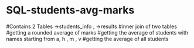 # SQL-students-avg-marks
#Contains 2 Tables ->students_info , ->results
#inner join of two tables
#getting a rounded average of marks
#getting the average of students with names starting from a, h , m , v
#getting the average of all students 
